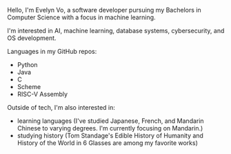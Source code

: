 Hello, I'm Evelyn Vo, a software developer pursuing my Bachelors in Computer Science with a focus in machine learning. 

I'm interested in AI, machine learning, database systems, cybersecurity, and OS development. 

Languages in my GitHub repos:
- Python
- Java
- C
- Scheme
- RISC-V Assembly

Outside of tech, I'm also interested in:
- learning languages (I've studied Japanese, French, and Mandarin Chinese to varying degrees. I'm currently focusing on Mandarin.)
- studying history (Tom Standage's Edible History of Humanity and History of the World in 6 Glasses are among my favorite works)


<!---
ettvo/ettvo is a ✨ special ✨ repository because its `README.md` (this file) appears on your GitHub profile.
You can click the Preview link to take a look at your changes.
--->
